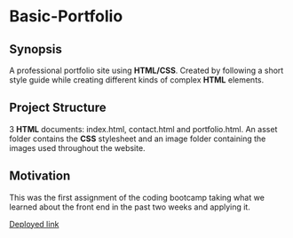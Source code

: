 # Basic-Portfolio
## Synopsis

A professional portfolio site using **HTML/CSS**. Created by following a short style guide while creating different kinds of complex **HTML** elements.

## Project Structure

3 **HTML** documents: index.html, contact.html and portfolio.html. An asset folder contains the **CSS** stylesheet and an image folder containing the images used throughout the website. 

## Motivation

This was the first assignment of the coding bootcamp taking what we learned about the front end in the past two weeks and applying it. 

[Deployed link](https://pacific-basin-61801.herokuapp.com/portfolio.html "Deployed Project")
